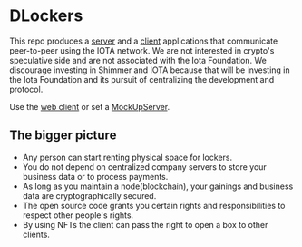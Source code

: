 # DLockers

This repo produces a [server](https://github.com/EddyTheCo/DLockers/tree/main/Server/) and a [client](https://github.com/EddyTheCo/DLockers/tree/main/Client/) applications that communicate peer-to-peer using the IOTA network.
We are not interested in crypto's speculative side and are not associated with the Iota Foundation. 
We discourage investing in Shimmer and IOTA because that will be investing in the Iota Foundation and its pursuit of centralizing the development and protocol. 


Use the [web client](https://eddytheco.github.io/DLockers/Client/) or set a [MockUpServer](https://eddytheco.github.io/DLockers/MockupServer/).

## The bigger picture

* Any person can start renting physical space for lockers.
* You do not depend on centralized company servers to store your business data or to process payments.
* As long as you maintain a node(blockchain), your gainings  and business data are cryptographically secured. 
* The open source code grants you certain rights and responsibilities to respect other people's rights.
* By using NFTs the client can pass the right to open a box to other clients.
